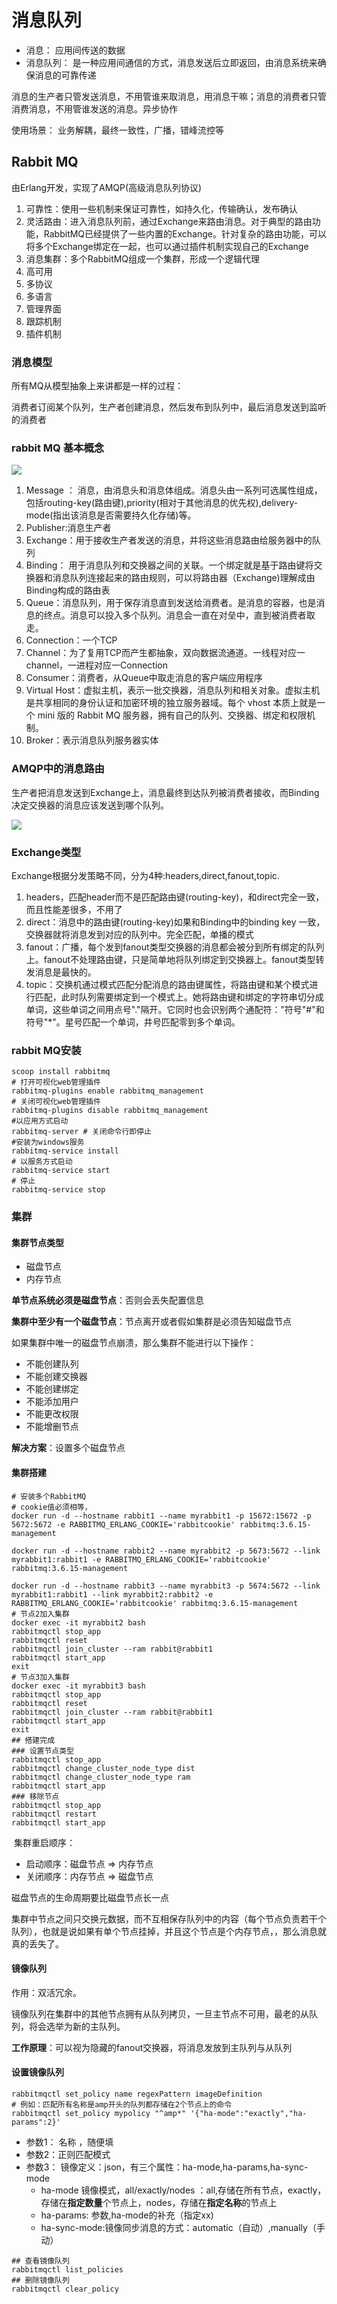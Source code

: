 # 消息队列

- 消息： 应用间传送的数据
- 消息队列： 是一种应用间通信的方式，消息发送后立即返回，由消息系统来确保消息的可靠传递

消息的生产者只管发送消息，不用管谁来取消息，用消息干嘛；消息的消费者只管消费消息，不用管谁发送的消息。异步协作

使用场景： 业务解耦，最终一致性，广播，错峰流控等

## Rabbit MQ

由Erlang开发，实现了AMQP(高级消息队列协议)

1. 可靠性：使用一些机制来保证可靠性，如持久化，传输确认，发布确认
2. 灵活路由：进入消息队列前，通过Exchange来路由消息。对于典型的路由功能，RabbitMQ已经提供了一些内置的Exchange。针对复杂的路由功能，可以将多个Exchange绑定在一起，也可以通过插件机制实现自己的Exchange
3. 消息集群：多个RabbitMQ组成一个集群，形成一个逻辑代理
4. 高可用
5. 多协议
6. 多语言
7. 管理界面
8. 跟踪机制
9. 插件机制

### 消息模型

所有MQ从模型抽象上来讲都是一样的过程：

消费者订阅某个队列，生产者创建消息，然后发布到队列中，最后消息发送到监听的消费者

### rabbit MQ 基本概念

<img src="https://upload-images.jianshu.io/upload_images/5015984-367dd717d89ae5db.png?imageMogr2/auto-orient/strip|imageView2/2/w/554/format/webp"/>

1. Message ： 消息，由消息头和消息体组成。消息头由一系列可选属性组成，包括routing-key(路由键),priority(相对于其他消息的优先权),delivery-mode(指出该消息是否需要持久化存储)等。
2. Publisher:消息生产者
3. Exchange：用于接收生产者发送的消息，并将这些消息路由给服务器中的队列
4. Binding： 用于消息队列和交换器之间的关联。一个绑定就是基于路由键将交换器和消息队列连接起来的路由规则，可以将路由器（Exchange)理解成由Binding构成的路由表
5. Queue：消息队列，用于保存消息直到发送给消费者。是消息的容器，也是消息的终点。消息可以投入多个队列。消息会一直在对垒中，直到被消费者取走。
6. Connection：一个TCP
7. Channel：为了复用TCP而产生都抽象，双向数据流通道。一线程对应一channel，一进程对应一Connection
8. Consumer：消费者，从Queue中取走消息的客户端应用程序
9. Virtual Host：虚拟主机，表示一批交换器，消息队列和相关对象。虚拟主机是共享相同的身份认证和加密环境的独立服务器域。每个 vhost 本质上就是一个 mini 版的 Rabbit MQ 服务器，拥有自己的队列、交换器、绑定和权限机制。
10. Broker：表示消息队列服务器实体

### AMQP中的消息路由

生产者把消息发送到Exchange上，消息最终到达队列被消费者接收，而Binding决定交换器的消息应该发送到哪个队列。

<img src="https://upload-images.jianshu.io/upload_images/5015984-7fd73af768f28704.png?imageMogr2/auto-orient/strip|imageView2/2/w/484/format/webp"/>



### Exchange类型

Exchange根据分发策略不同，分为4种:headers,direct,fanout,topic.

1. headers，匹配header而不是匹配路由键(routing-key)，和direct完全一致，而且性能差很多，不用了
2. direct：消息中的路由键(routing-key)如果和Binding中的binding key 一致，交换器就将消息发到对应的队列中。完全匹配，单播的模式
3. fanout：广播，每个发到fanout类型交换器的消息都会被分到所有绑定的队列上。fanout不处理路由键，只是简单地将队列绑定到交换器上。fanout类型转发消息是最快的。
4. topic：交换机通过模式匹配分配消息的路由键属性，将路由键和某个模式进行匹配，此时队列需要绑定到一个模式上。她将路由键和绑定的字符串切分成单词，这些单词之间用点号"."隔开。它同时也会识别两个通配符：”符号"#"和符号"*"。星号匹配一个单词，井号匹配零到多个单词。

### rabbit MQ安装

````shell
scoop install rabbitmq
# 打开可视化web管理插件
rabbitmq-plugins enable rabbitmq_management
# 关闭可视化web管理插件
rabbitmq-plugins disable rabbitmq_management
#以应用方式启动
rabbitmq-server # 关闭命令行即停止
#安装为windows服务
rabbitmq-service install
# 以服务方式启动
rabbitmq-service start
# 停止
rabbitmq-service stop
````

### 集群

#### 集群节点类型

- 磁盘节点
- 内存节点

**单节点系统必须是磁盘节点**：否则会丢失配置信息

**集群中至少有一个磁盘节点**：节点离开或者假如集群是必须告知磁盘节点

如果集群中唯一的磁盘节点崩溃，那么集群不能进行以下操作：

- 不能创建队列
- 不能创建交换器
- 不能创建绑定
- 不能添加用户
- 不能更改权限
- 不能增删节点

**解决方案**：设置多个磁盘节点

#### 集群搭建

```shell
# 安装多个RabbitMQ
# cookie值必须相等，
docker run -d --hostname rabbit1 --name myrabbit1 -p 15672:15672 -p 5672:5672 -e RABBITMQ_ERLANG_COOKIE='rabbitcookie' rabbitmq:3.6.15-management

docker run -d --hostname rabbit2 --name myrabbit2 -p 5673:5672 --link myrabbit1:rabbit1 -e RABBITMQ_ERLANG_COOKIE='rabbitcookie' rabbitmq:3.6.15-management

docker run -d --hostname rabbit3 --name myrabbit3 -p 5674:5672 --link myrabbit1:rabbit1 --link myrabbit2:rabbit2 -e RABBITMQ_ERLANG_COOKIE='rabbitcookie' rabbitmq:3.6.15-management
# 节点2加入集群
docker exec -it myrabbit2 bash
rabbitmqctl stop_app
rabbitmqctl reset
rabbitmqctl join_cluster --ram rabbit@rabbit1
rabbitmqctl start_app
exit
# 节点3加入集群
docker exec -it myrabbit3 bash
rabbitmqctl stop_app
rabbitmqctl reset
rabbitmqctl join_cluster --ram rabbit@rabbit1
rabbitmqctl start_app
exit
## 搭建完成
### 设置节点类型
rabbitmqctl stop_app
rabbitmqctl change_cluster_node_type dist
rabbitmqctl change_cluster_node_type ram
rabbitmqctl start_app
### 移除节点
rabbitmqctl stop_app
rabbitmqctl restart
rabbitmqctl start_app
```

​	集群重启顺序：

- 启动顺序：磁盘节点 => 内存节点
- 关闭顺序：内存节点 => 磁盘节点

磁盘节点的生命周期要比磁盘节点长一点

集群中节点之间只交换元数据，而不互相保存队列中的内容（每个节点负责若干个队列），也就是说如果有单个节点挂掉，并且这个节点是个内存节点，，那么消息就真的丢失了。

#### 镜像队列

作用：双活冗余。

镜像队列在集群中的其他节点拥有从队列拷贝，一旦主节点不可用，最老的从队列，将会选举为新的主队列。

**工作原理**：可以视为隐藏的fanout交换器，将消息发放到主队列与从队列

#### 设置镜像队列

```shell
rabbitmqctl set_policy name regexPattern imageDefinition
# 例如：匹配所有名称是amp开头的队列都存储在2个节点上的命令
rabbitmqctl set_policy mypolicy "^amp*" '{"ha-mode":"exactly","ha-params":2}'
```

- 参数1： 名称 ，随便填
- 参数2：正则匹配模式
- 参数3： 镜像定义：json，有三个属性：ha-mode,ha-params,ha-sync-mode
    - ha-mode 镜像模式，all/exactly/nodes ：all,存储在所有节点，exactly，存储在**指定数量**个节点上，nodes，存储在**指定名称**的节点上
    - ha-params: 参数,ha-mode的补充（指定xx)
    - ha-sync-mode:镜像同步消息的方式：automatic（自动）,manually（手动）



```shell
## 查看镜像队列
rabbitmqctl list_policies
## 删除镜像队列
rabbitmqctl clear_policy
```

